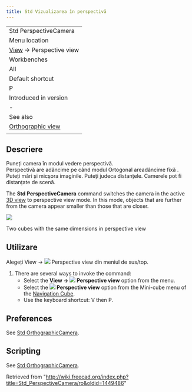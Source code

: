 ```yaml
---
title: Std Vizualizarea în perspectivă
---
```

|  |
| --- |
| Std PerspectiveCamera |
| Menu location |
| [View](/Std_View_Menu "Std View Menu") → Perspective view‏‎ |
| Workbenches |
| All |
| Default shortcut |
| P |
| Introduced in version |
| - |
| See also |
| [Orthographic view](/Std_OrthographicCamera "Std OrthographicCamera") |
|  |

## Descriere

Puneți camera în modul vedere perspectivă.  
Perspectivă are adâncime pe când modul Ortogonal areadâncime fixă . Puteți mări și micșora imaginile. Puteți judeca distanțele. Camerele pot fi distanțate de scenă.

The **Std PerspectiveCamera** command switches the camera in the active [3D view](/3D_view "3D view") to perspective view mode. In this mode, objects that are further from the camera appear smaller than those that are closer.

![](/images/Std_PerspectiveCamera_example.svg)

Two cubes with the same dimensions in perspective view

## Utilizare

Alegeți  View → ![](/images/View-perspective.svg) Perspective view din meniul de sus/top.

1. There are several ways to invoke the command:
   * Select the **View → ![](/images/Std_PerspectiveCamera.svg) Perspective view** option from the menu.
   * Select the **![](/images/Std_PerspectiveCamera.svg) Perspective view** option from the Mini-cube menu of the [Navigation Cube](/Navigation_Cube "Navigation Cube").
   * Use the keyboard shortcut: V then P.

## Preferences

See [Std OrthographicCamera](/Std_OrthographicCamera#Preferences "Std OrthographicCamera").

## Scripting

See [Std OrthographicCamera](/Std_OrthographicCamera#Scripting "Std OrthographicCamera").

Retrieved from "<http://wiki.freecad.org/index.php?title=Std_PerspectiveCamera/ro&oldid=1449486>"